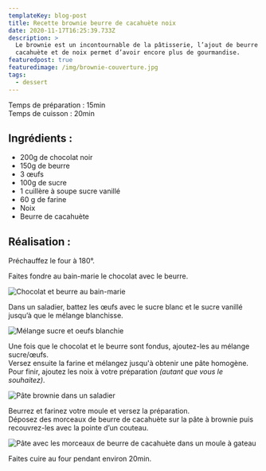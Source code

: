 ```yaml
---
templateKey: blog-post
title: Recette brownie beurre de cacahuète noix
date: 2020-11-17T16:25:39.733Z
description: >
  Le brownie est un incontournable de la pâtisserie, l’ajout de beurre de
  cacahuète et de noix permet d’avoir encore plus de gourmandise. 
featuredpost: true
featuredimage: /img/brownie-couverture.jpg
tags:
  - dessert
---
```

Temps de préparation : 15min\
Temps de cuisson : 20min

## Ingrédients :

* 200g de chocolat noir
* 150g de beurre
* 3 œufs
* 100g de sucre
* 1 cuillère à soupe sucre vanillé
* 60 g de farine
* Noix
* Beurre de cacahuète

## Réalisation :

Préchauffez le four à 180°.

Faites fondre au bain-marie le chocolat avec le beurre.

![Chocolat et beurre au bain-marie ](/img/chocolat-et-beurre-fondu-2.jpg "Mélange chocolat et beurre fondu")

Dans un saladier, battez les œufs avec le sucre blanc et le sucre vanillé jusqu’à que le mélange blanchisse.

![Mélange sucre et oeufs blanchie ](/img/melange-oeuf-sucre.jpg "Mélange sucre et oeufs ")

Une fois que le chocolat et le beurre sont fondus, ajoutez-les au mélange sucre/œufs.\
Versez ensuite la farine et mélangez jusqu'à obtenir une pâte homogène. \
Pour finir, ajoutez les noix à votre préparation *(autant que vous le souhaitez)*.

![Pâte brownie dans un saladier ](/img/pate-brownie.jpg "Pâte brownie")

Beurrez et farinez votre moule et versez la préparation.\
Déposez des morceaux de beurre de cacahuète sur la pâte à brownie puis recouvrez-les avec la pointe d’un couteau.

![Pâte avec les morceaux de beurre de cacahuète dans un moule à gateau ](/img/brownie-avant-cuisson-.jpg "Pâte avec les morceaux de beurre de cacahuète")

Faites cuire au four pendant environ 20min.